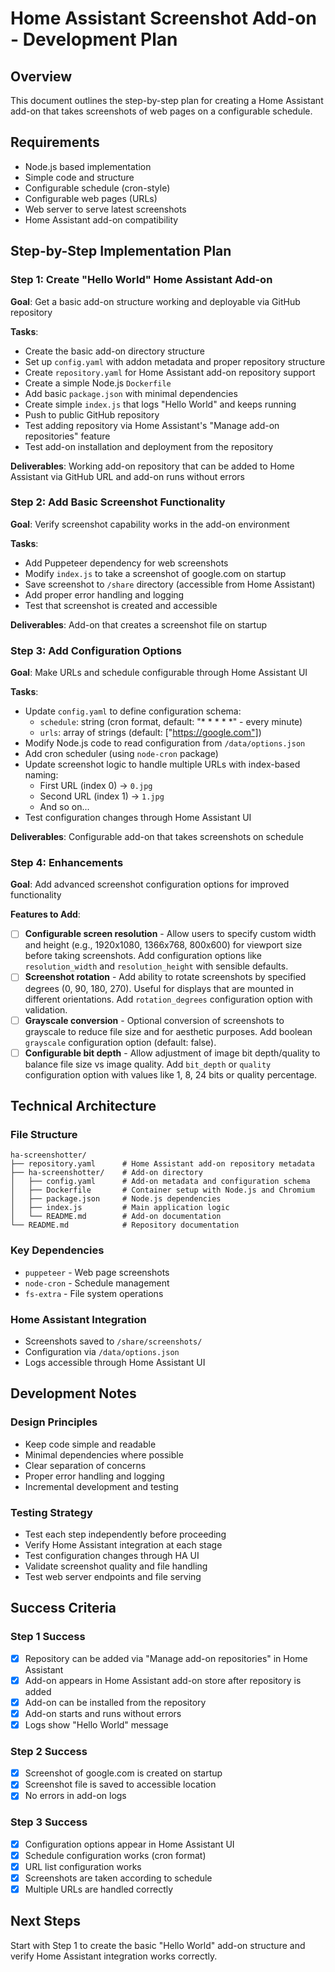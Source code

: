 # Home Assistant Screenshot Add-on - Development Plan

## Overview
This document outlines the step-by-step plan for creating a Home Assistant add-on that takes screenshots of web pages on a configurable schedule.

## Requirements
- Node.js based implementation
- Simple code and structure
- Configurable schedule (cron-style)
- Configurable web pages (URLs)
- Web server to serve latest screenshots
- Home Assistant add-on compatibility

## Step-by-Step Implementation Plan

### Step 1: Create "Hello World" Home Assistant Add-on
**Goal**: Get a basic add-on structure working and deployable via GitHub repository

**Tasks**:
- Create the basic add-on directory structure
- Set up `config.yaml` with addon metadata and proper repository structure
- Create `repository.yaml` for Home Assistant add-on repository support
- Create a simple Node.js `Dockerfile` 
- Add basic `package.json` with minimal dependencies
- Create simple `index.js` that logs "Hello World" and keeps running
- Push to public GitHub repository
- Test adding repository via Home Assistant's "Manage add-on repositories" feature
- Test add-on installation and deployment from the repository

**Deliverables**: Working add-on repository that can be added to Home Assistant via GitHub URL and add-on runs without errors

### Step 2: Add Basic Screenshot Functionality
**Goal**: Verify screenshot capability works in the add-on environment

**Tasks**:
- Add Puppeteer dependency for web screenshots
- Modify `index.js` to take a screenshot of google.com on startup
- Save screenshot to `/share` directory (accessible from Home Assistant)
- Add proper error handling and logging
- Test that screenshot is created and accessible

**Deliverables**: Add-on that creates a screenshot file on startup

### Step 3: Add Configuration Options
**Goal**: Make URLs and schedule configurable through Home Assistant UI

**Tasks**:
- Update `config.yaml` to define configuration schema:
  - `schedule`: string (cron format, default: "* * * * *" - every minute)
  - `urls`: array of strings (default: ["https://google.com"])
- Modify Node.js code to read configuration from `/data/options.json`
- Add cron scheduler (using `node-cron` package)
- Update screenshot logic to handle multiple URLs with index-based naming:
  - First URL (index 0) → `0.jpg`
  - Second URL (index 1) → `1.jpg`
  - And so on...
- Test configuration changes through Home Assistant UI

**Deliverables**: Configurable add-on that takes screenshots on schedule

### Step 4: Enhancements
**Goal**: Add advanced screenshot configuration options for improved functionality

**Features to Add**:
- [ ] **Configurable screen resolution** - Allow users to specify custom width and height (e.g., 1920x1080, 1366x768, 800x600) for viewport size before taking screenshots. Add configuration options like `resolution_width` and `resolution_height` with sensible defaults.
- [ ] **Screenshot rotation** - Add ability to rotate screenshots by specified degrees (0, 90, 180, 270). Useful for displays that are mounted in different orientations. Add `rotation_degrees` configuration option with validation.
- [ ] **Grayscale conversion** - Optional conversion of screenshots to grayscale to reduce file size and for aesthetic purposes. Add boolean `grayscale` configuration option (default: false).
- [ ] **Configurable bit depth** - Allow adjustment of image bit depth/quality to balance file size vs image quality. Add `bit_depth` or `quality` configuration option with values like 1, 8, 24 bits or quality percentage.

## Technical Architecture

### File Structure
```
ha-screenshotter/
├── repository.yaml      # Home Assistant add-on repository metadata
├── ha-screenshotter/    # Add-on directory
│   ├── config.yaml      # Add-on metadata and configuration schema
│   ├── Dockerfile       # Container setup with Node.js and Chromium
│   ├── package.json     # Node.js dependencies
│   ├── index.js         # Main application logic
│   └── README.md        # Add-on documentation
└── README.md            # Repository documentation
```

### Key Dependencies
- `puppeteer` - Web page screenshots
- `node-cron` - Schedule management  
- `fs-extra` - File system operations

### Home Assistant Integration
- Screenshots saved to `/share/screenshots/` 
- Configuration via `/data/options.json`
- Logs accessible through Home Assistant UI

## Development Notes

### Design Principles
- Keep code simple and readable
- Minimal dependencies where possible
- Clear separation of concerns
- Proper error handling and logging
- Incremental development and testing

### Testing Strategy
- Test each step independently before proceeding
- Verify Home Assistant integration at each stage
- Test configuration changes through HA UI
- Validate screenshot quality and file handling
- Test web server endpoints and file serving

## Success Criteria

### Step 1 Success
- [x] Repository can be added via "Manage add-on repositories" in Home Assistant
- [x] Add-on appears in Home Assistant add-on store after repository is added
- [x] Add-on can be installed from the repository
- [x] Add-on starts and runs without errors
- [x] Logs show "Hello World" message

### Step 2 Success
- [x] Screenshot of google.com is created on startup
- [x] Screenshot file is saved to accessible location
- [x] No errors in add-on logs

### Step 3 Success
- [x] Configuration options appear in Home Assistant UI
- [x] Schedule configuration works (cron format)
- [x] URL list configuration works
- [x] Screenshots are taken according to schedule
- [x] Multiple URLs are handled correctly

## Next Steps
Start with Step 1 to create the basic "Hello World" add-on structure and verify Home Assistant integration works correctly.
